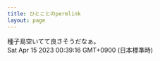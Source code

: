 ```yaml
---
title: ひとことのpermlink
layout: page
---
```

<div class="box" dt="1681486756711">
  種子島空いてて良さそうだなぁ。
  <div class="content is-small">Sat Apr 15 2023 00:39:16 GMT+0900 (日本標準時)</div>
</div>